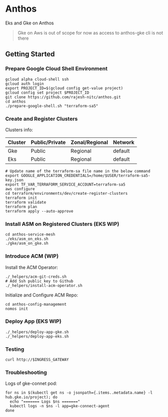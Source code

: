 # Anthos
Eks and Gke on Anthos
> Gke on Aws is out of scope for now as access to anthos-gke cli is not there

## Getting Started

### Prepare Google Cloud Shell Environment
```
gcloud alpha cloud-shell ssh
gcloud auth login
export PROJECT_ID=$(gcloud config get-value project)
gcloud config set project $PROJECT_ID
git clone https://github.com/rajesh-nitc/anthos.git
cd anthos
./prepare-google-shell.sh "terraform-sa5"
```
### Create and Register Clusters
Clusters info:

Cluster | Public/Private | Zonal/Regional | Network
--- | --- | --- | ---
Gke | Public | Regional | default
Eks | Public | Regional | default

```
# Update name of the terraform-sa file name in the below command
export GOOGLE_APPLICATION_CREDENTIALS=/home/$USER/terraform-sa5-key.json
export TF_VAR_TERRAFORM_SERVICE_ACCOUNT=terraform-sa5
aws configure
cd terraform/environments/dev/create-register-clusters
terraform init
terraform validate
terraform plan
terraform apply --auto-approve
```
### Install ASM on Registered Clusters (EKS WIP)
```
cd anthos-service-mesh
./eks/asm_on_eks.sh
./gke/asm_on_gke.sh
```

### Introduce ACM (WIP)

Install the ACM Operator:
```
./_helpers/acm-git-creds.sh
# Add Ssh public key to Github
./_helpers/install-acm-operator.sh
```
Initialize and Configure ACM Repo:
```
cd anthos-config-management
nomos init
```

### Deploy App (EKS WIP)
```
./_helpers/deploy-app-gke.sh
./_helpers/deploy-app-eks.sh
```

### Testing
```
curl http://$INGRESS_GATEWAY
```
### Troubleshooting

Logs of gke-connet pod:
```
for ns in $(kubectl get ns -o jsonpath={.items..metadata.name} -l hub.gke.io/project); do
  echo "======= Logs $ns ======="
  kubectl logs -n $ns -l app=gke-connect-agent
done
```